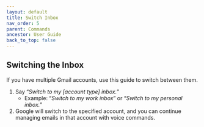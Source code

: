```yaml
---
layout: default
title: Switch Inbox
nav_order: 5
parent: Commands
ancestor: User Guide
back_to_top: false
---
```


## Switching the Inbox

If you have multiple Gmail accounts, use this guide to switch between them.

1. Say “*Switch to my [account type] inbox.*”
    * Example: “*Switch to my work inbox*” or “*Switch to my personal inbox.*”
2. Google will switch to the specified account, and you can continue managing emails in that account with voice commands.
